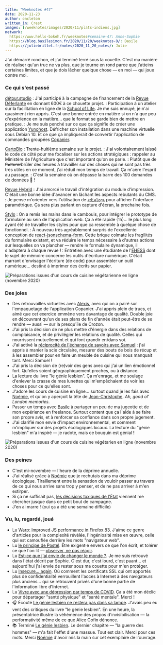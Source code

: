 ```yaml
---
title: "Weeknotes #47"
date: 2020-11-23
author: oncletom
written_in: Crest
images: [/weeknotes/images/2020/11/plats-indiens.jpg]
network:
  https://www.hello-bokeh.fr/weeknotes#semaine-47: Anne-Sophie
  https://blog.basilesimon.fr/2020/11/20/weeknotes-9/: Basile
  https://juliebrillet.fr/notes/2020_11_20_notes/: Julie
---
```


J'ai démarré ronchon, et j'ai terminé terré sous la couette. C'est ma manière de réaliser qu'un truc ne va plus, que je tourne en rond parce que j'atteins certaines limites, et que je dois lâcher quelque chose — en moi — qui joue contre moi.

<!--more-->

### Ce qui s'est passé

[détour.studio]
: J'ai participé à la campagne de financement de la [Revue Déferlante](https://www.kisskissbankbank.com/fr/projects/revue-la-deferlante) en donnant 600€ à ce chouette projet.
: Participation à un atelier sur la facilitation en ligne de la [School of Life](https://www.theschooloflife.com/). Je me suis ennuyé, je n'ai quasiment rien appris. C'est une bonne entrée en matière si on n'a que peu d'expérience en la matière… que le format se garde bien de mettre en pratique.
: Je me suis penché sur ce que ça signifie de créer une application [Yunohost](https://yunohost.org/). Défricher son installation dans une machine virtuelle sous Debian 10. Et ce que ça impliquerait de convertir l'application de commandes groupées [Copanier](https://github.com/spiral-project/copanier).

[CartoBio]
: Trente-huitième semaine sur le projet.
: J'ai volontairement laissé le code de côté pour me focaliser sur les actions stratégiques : rappeler au Ministère de l'Agriculture que c'est important qu'on se parle.
: Plutôt que de ~~facturer~~brûler des heures à travailler sur des choses qui ne sont pas très très utiles en ce moment, j'ai réduit mon temps de travail. Ça m'aère l'esprit au passage.
: C'est la semaine où on dépasse la barre des 100 demandes de données 🎉 !

[Revue Hybrid]
: J'ai amorcé le travail d'intégration du module d'impression. C'était une bonne idée d'avancer en lâchant les aspects rebutants du CMS.
: Je pense m'orienter vers l'utilisation de [`<dialog>`](https://developer.mozilla.org/en-US/docs/Web/HTML/Element/dialog) pour afficher l'interface paramétrique. Ça sera plus parlant en capture d'écran, la prochaine fois.

[Stylo]
: On a remis les mains dans le cambouis, pour intégrer le prototype de formulaire au sein de l'application web. Ça a été rapide (1h)… le plus long ayant été de travailler les styles pour que ça ressemble à quelque chose de fonctionnel.
: À nouveau très agréablement surpris de l'excellente conception de [react-jsonschema-form](https://github.com/rjsf-team/react-jsonschema-form). Cette brique colmate les fragilités du formulaire existant, et va réduire le temps nécessaire à d'autres actions sur lesquelles on va plancher — rendre le formulaire dynamique, il s'adaptera à chaque revue !
: Entretien avec une étudiante de l'[EHESS](https://www.ehess.fr/fr) dont le sujet de mémoire concerne les outils d'écriture numérique. C'était marrant d'envisager l'écriture (de code) pour assembler un outil numérique… destiné à imprimer des écrits sur papier.

![](/weeknotes/images/2020/11/stylo-metadata-editor.png "Préparations issues d'un cours de cuisine végétarienne en ligne (novembre 2020)")


### Des joies

- Des retrouvailles virtuelles avec [Alexis](https://blog.notmyidea.org/), avec qui on a pairé sur l'empaquetage de l'application Copanier. J'ai appris plein de trucs, et aimé que cet exercice emmène vers davantage de qualité. Double joie en découvrant qu'un de ses plans de fin d'année était peut-être de se rendre — aussi — sur la presqu'île de Crozon.
- J'ai pris la décision de ne plus mettre d'énergie dans des relations de complaisance, et de privilégier les relations de qualité. Celles qui nourrissent mutuellement et qui font grandir en/dans soi.
- J'ai activé la [réciprocité de l'échange de savoirs avec Samuel](/weeknotes/13/) : j'ai appris à manier la scie circulaire, mesurer des bouts de bois de récup et à les assembler pour en faire un meuble de cuisine qui nous manquait tant. Merci Samuel !
- J'ai pris la décision de (re)voir des gens avec qui j'ai un lien émotionnel fort. Qu'elles soient géographiquement proches, ou à distance.
- La lecture du livre "le génie lesbien". Ça m'enrage, et me soulage d'enlever la crasse de mes lunettes qui m'empêchaient de voir les choses pour ce qu'elles sont.
- J'adore les cours de cuisine en ligne… surtout quand je les fais avec [Noémie], et qu'on y aperçoit la tête de [Jean-Christophe](https://twitter.com/jcplantin). _Ah, good ol' London memories_.
- Passer un temps avec [Basile](https://basilesimon.fr/) à partager un peu de ma jugeotte et de mon expérience en freelance. Surtout content que ça l'aide à se faire son propre avis, et à renforcer sa confiance dans son propre jugement.
- J'ai clarifié mon envie d'impact environnemental, et comment m'impliquer sur des projets écologiques locaux. La lecture du "génie lesbien" m'a inspiré — je radote, mais ce bouquin est génial !

![](/weeknotes/images/2020/11/plats-indiens.jpg "Préparations issues d'un cours de cuisine végétarien en ligne (novembre 2020)")

### Des peines

- C'est mi-novembre — l'heure de la déprime annuelle.
- J'ai réalisé grâce à [Noémie] que je rechutais dans ma déprime écologique. Tiraillement entre la sensation de vouloir passer au travers de ce qui nous arrive sans trop y penser, et de ne pas arriver à m'en extirper.
- Si ça ne suffisait pas, [les décisions toxiques de l'État](https://www.francetvinfo.fr/politique/proposition-de-loi-sur-la-securite-globale/loi-de-securite-globale-l-article-24-modifie-et-adopte_4190183.html) viennent me chercher jusque dans ce petit bout de campagne.
- J'en ai marre ! (oui ça a été une semaine difficile)

### Vu, lu, regardé, joué

- Lu [Warp: Improved JS performance in Firefox 83](https://hacks.mozilla.org/2020/11/warp-improved-js-performance-in-firefox-83/). J'aime ce genre d'articles pour la complexité révélée, l'ingéniosité mise en œuvre, celle qui est camouflée derrière les mots "navigateur web".
- Lu [le principe de Postel](https://nota-bene.org/Le-Principe-de-Postel). Être exigent·e envers ce que l'on écrit, et tolérer ce que l'on lit — [observer, ne pas réagir](https://oncletom.io/2020/11/14/reagir/).
- Lu [Est-ce que j'ai envie de changer le monde ?](https://lexperiencedudesordre.com/2020/11/01/est-ce-que-jai-envie-de-changer-le-monde/). Je me suis retrouvé dans l'état décrit par Sophie. C'est dur, c'est lourd, c'est puant… et aujourd'hui j'ai envie de rester sous ma couette pour m'en protéger.
- Lu [Insecure… again](https://adactio.com/journal/17631). Où comment les certificats SSL qui ont apportés plus de confidentialité verrouillent l'accès à Internet à des navigateurs plus anciens… qui se retrouvent privés d'une bonne partie de l'information libre d'Internet.
- Lu [Vivre avec une dépression par temps de COVID](http://blog.ecologie-politique.eu/post/Vivre-avec-une-depression-par-temps-de-Covid). Ça a été mon déclic pour départager "santé physique" et "santé mentale". Merci !
- 🎧 Écouté [Le génie lesbien ne restera pas dans sa lampe](https://play.acast.com/s/camille/legenielesbienneresterapasdanssalampe). J'avais peu eu vent des critiques du livre "le génie lesbien". En une heure, la présentatrice illustre la véhémence des propos d'invisibilisation — la performativité même de ce que Alice Cofin dénonce.
- 📚 Terminé [Le génie lesbien](https://www.grasset.fr/livres/le-genie-lesbien-9782246821779). Le dernier chapitre — "la guerre des hommes" — m'a fait l'effet d'une massue. Tout est clair. Merci pour ces mots. Merci [Noémie] d'avoir mis la main sur cet exemplaire de l'ouvrage.

[détour.studio]: /
[Solstice]: https://solstice.coop/
[Stylo]: https://github.com/EcrituresNumeriques/stylo
[CartoBio]: https://cartobio.org/
[Usine Vivante]: https://www.usinevivante.org
[Revue Hybrid]: https://www.puv-editions.fr/collections/hybrid.html
[Master 2 Design et Management de l'Innovation Interactive]: https://www.gobelins.fr/formation/mdi-design-et-management-de-l-innovation-interactive-cycle-2-lead-technique-ou-lead
[Master 2 Innovation & transformation numérique]: https://www.sciencespo.fr/ecole-management-innovation/fr/formations/innovation-transformation-numerique.html

[Noémie]: https://noemiegirard.co
[Sofia]: https://twitter.com/sofiaboulaarab
[Anne-Sophie]: https://hello-bokeh.fr
[Guillaume]: https://www.yuzutech.fr/
[Claire]: https://www.lassembleuse.fr/
[Antoine]: https://www.quaternum.net/
